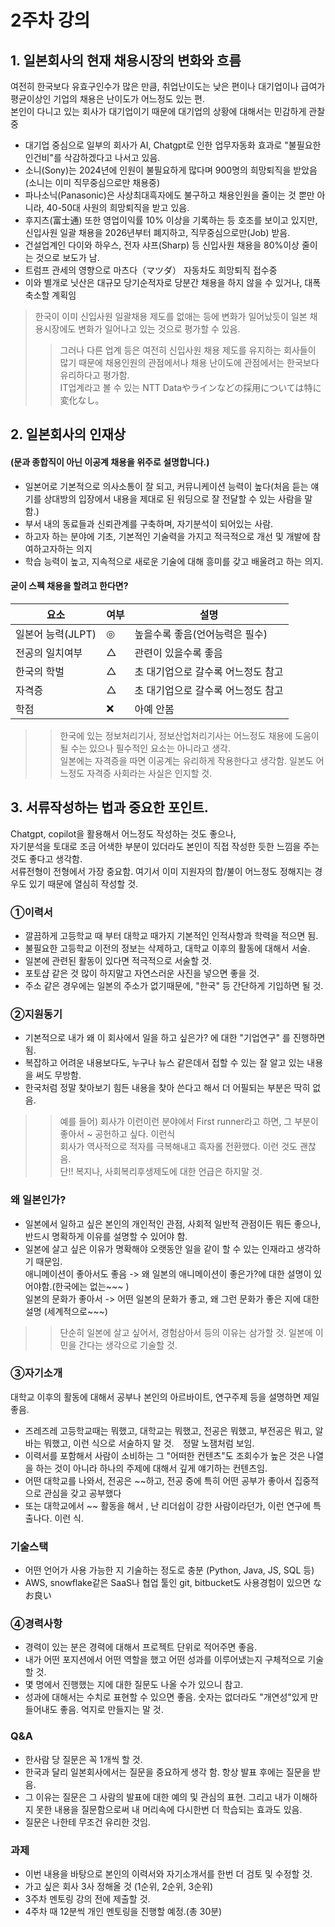 # 2주차 강의
## 1. 일본회사의 현재 채용시장의 변화와 흐름
여전히 한국보다 유효구인수가 많은 만큼, 취업난이도는 낮은 편이나 대기업이나 급여가 평균이상인 기업의 채용은 난이도가 어느정도 있는 편.
<br/> 본인이 다니고 있는 회사가 대기업이기 때문에 대기업의 상황에 대해서는 민감하게 관찰 중
- 대기업 중심으로 일부의 회사가 AI, Chatgpt로 인한 업무자동화 효과로 "불필요한 인건비"를 삭감하겠다고 나서고 있음.
- 소니(Sony)는 2024년에 인원이 불필요하게 많다며 900명의 희망퇴직을 받았음(소니는 이미 직무중심으로만 채용중)
- 파나소닉(Panasonic)은 사상최대흑자에도 불구하고 채용인원을 줄이는 것 뿐만 아니라, 40-50대 사원의 희망퇴직을 받고 있음.
- 후지츠(富士通) 또한 영업이익률 10% 이상을 기록하는 등 호조를 보이고 있지만, 신입사원 일괄 채용을 2026년부터 폐지하고, 직무중심으로만(Job) 받음.
- 건설업계인 다이와 하우스, 전자 샤프(Sharp) 등 신입사원 채용을 80%이상 줄이는 것으로 보도가 남.
- 트럼프 관세의 영향으로 마츠다（マツダ） 자동차도 희망퇴직 접수중
- 이와 별개로 닛산은 대규모 당기순적자로 당분간 채용을 하지 않을 수 있거나, 대폭 축소할 계획임
> 한국이 이미 신입사원 일괄채용 제도를 없애는 등에 변화가 일어났듯이 일본 채용시장에도 변화가 일어나고 있는 것으로 평가할 수 있음. 
>> 그러나 다른 업계 등은 여전히 신입사원 채용 제도를 유지하는 회사들이 많기 때문에 채용인원의 관점에서나 채용 난이도에 관점에서는 한국보다 유리하다고 평가함.
>> <br/> IT업계라고 볼 수 있는 NTT Dataやラインなどの採用については特に変化なし。

## 2. 일본회사의 인재상
#### (문과 종합직이 아닌 이공계 채용을 위주로 설명합니다.)
- 일본어로 기본적으로 의사소통이 잘 되고, 커뮤니케이션 능력이 높다(처음 듣는 얘기를 상대방의 입장에서 내용을 제대로 된 워딩으로 잘 전달할 수 있는 사람을 말함.)
- 부서 내의 동료들과 신뢰관계를 구축하며, 자기분석이 되어있는 사람.
- 하고자 하는 분야에 기초, 기본적인 기술력을 가지고 적극적으로 개선 및 개발에 참여하고자하는 의지
- 학습 능력이 높고, 지속적으로 새로운 기술에 대해 흥미를 갖고 배울려고 하는 의지.
#### 굳이 스펙 채용을 할려고 한다면?
|요소|여부|설명|
|------|---|---|
|일본어 능력(JLPT)|◎|높을수록 좋음(언어능력은 필수)
|전공의 일치여부|△|관련이 있을수록 좋음
|한국의 학벌|△|초 대기업으로 갈수록 어느정도 참고
|자격증|△|초 대기업으로 갈수록 어느정도 참고
|학점|❌|아예 안봄

>> 한국에 있는 정보처리기사, 정보산업처리기사는 어느정도 채용에 도움이 될 수는 있으나 필수적인 요소는 아니라고 생각.<br/>일본에는 자격증을 따면 이공계는 유리하게 작용한다고 생각함. 일본도 어느정도 자격증 사회라는 사실은 인지할 것.

## 3. 서류작성하는 법과 중요한 포인트.
Chatgpt, copilot을 활용해서 어느정도 작성하는 것도 좋으나,
<br/>자기분석을 토대로 조금 어색한 부분이 있더라도 본인이 직접 작성한 듯한 느낌을 주는 것도 좋다고 생각함.
<br/> 서류전형이 전형에서 가장 중요함. 여기서 이미 지원자의 합/불이 어느정도 정해지는 경우도 있기 때문에 열심히 작성할 것.

### ①이력서
- 깔끔하게 고등학교 때 부터 대학교 때가지 기본적인 인적사항과 학력을 적으면 됨.
- 불필요한 고등학교 이전의 정보는 삭제하고, 대학교 이후의 활동에 대해서 서술.
- 일본에 관련된 활동이 있다면 적극적으로 서술할 것.
- 포토샵 같은 것 많이 하지말고 자연스러운 사진을 넣으면 좋을 것.
- 주소 같은 경우에는 일본의 주소가 없기때문에, "한국" 등 간단하게 기입하면 될 것.

### ②지원동기
- 기본적으로 내가 왜 이 회사에서 일을 하고 싶은가? 에 대한 "기업연구" 를 진행하면 됨.
- 복잡하고 어려운 내용보다도, 누구나 뉴스 같은데서 접할 수 있는 잘 알고 있는 내용을 써도 무방함.
- 한국처럼 정말 찾아보기 힘든 내용을 찾아 쓴다고 해서 더 어필되는 부분은 딱히 없음.
>> 예를 들어) 회사가 이런이런 분야에서 First runner라고 하면, 그 부분이 좋아서 ~ 공헌하고 싶다. 이런식
>> <br/> 회사가 역사적으로 적자를 극복해내고 흑자롤 전환했다. 이런 것도 괜찮음.
>> <br/> 단!! 복지나, 사회복리후생제도에 대한 언급은 하지말 것.

### 왜 일본인가?
- 일본에서 일하고 싶은 본인의 개인적인 관점, 사회적 일반적 관점이든 뭐든 좋으나, 반드시 명확하게 이유를 설명할 수 있어야 함.
- 일본에 살고 싶은 이유가 명확해야 오랫동안 일을 같이 할 수 있는 인재라고 생각하기 때문임.
<br/> 애니메이션이 좋아서도 좋음 -> 왜 일본의 애니메이션이 좋은가?에 대한 설명이 있어야함.(한국에는 없는~~~ )
<br/> 일본의 문화가 좋아서 -> 어떤 일본의 문화가 좋고, 왜 그런 문화가 좋은 지에 대한 설명 (세계적으로~~~)
>> 단순히 일본에 살고 싶어서, 경험삼아서 등의 이유는 삼가할 것. 일본에 이민을 간다는 생각으로 기술할 것.

### ③자기소개
대학교 이후의 활동에 대해서 공부나 본인의 아르바이트, 연구주제 등을 설명하면 제일 좋음.

- 즈레즈레 고등학교때는 뭐했고, 대학교는 뭐했고, 전공은 뭐했고, 부전공은 뭐고, 알바는 뭐했고, 이런 식으로 서술하지 말 것.　정말 노잼처럼 보임.
- 이력서를 포함해서 사람이 소비하는 그 "어떠한 컨텐츠"도 조회수가 높은 것은 나열을 하는 것이 아니라 하나의 주제에 대해서 깊게 얘기하는 컨텐츠임.
- 어떤 대학교를 나와서, 전공은 ~~하고, 전공 중에 특히 어떤 공부가 좋아서 집중적으로 관심을 갖고 공부했다
- 또는 대학교에서 ~~ 활동을 해서 , 난 리더쉽이 강한 사람이라던가, 이런 연구에 특출나다. 이런 식.

### 기술스택
- 어떤 언어가 사용 가능한 지 기술하는 정도로 충분 (Python, Java, JS, SQL 등)
- AWS, snowflake같은 SaaS나 협업 툴인 git, bitbucket도 사용경험이 있으면 なお良い

### ④경력사항
- 경력이 있는 분은 경력에 대해서 프로젝트 단위로 적어주면 좋음.
- 내가 어떤 포지션에서 어떤 역할을 했고 어떤 성과를 이루어냈는지 구체적으로 기술할 것.
- 몇 명에서 진행했는 지에 대한 질문도 나올 수가 있으니 참고.
- 성과에 대해서는 수치로 표현할 수 있으면 좋음. 숫자는 없더라도 "개연성"있게 만들어내도 좋음. 억지로 만들지는 말 것.


### Q&A 
- 한사람 당 질문은 꼭 1개씩 할 것.
- 한국과 달리 일본회사에서는 질문을 중요하게 생각 함. 항상 발표 후에는 질문을 받음.
- 그 이유는 질문은 그 사람의 발표에 대한 예의 및 관심의 표현. 그리고 내가 이해하지 못한 내용을 질문함으로써 내 머리속에 다시한번 더 학습되는 효과도 있음.
- 질문은 나한테 무조건 유리한 것임. 

### 과제
- 이번 내용을 바탕으로 본인의 이력서와 자기소개서를 한번 더 검토 및 수정할 것.
- 가고 싶은 회사 3사 정해올 것 (1순위, 2순위, 3순위)
- 3주차 멘토링 강의 전에 제출할 것.
- 4주차 때 12분씩 개인 멘토링을 진행할 예정.(총 30분)
